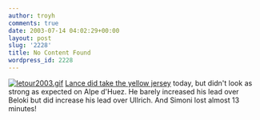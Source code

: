 ```yaml
---
author: troyh
comments: true
date: 2003-07-14 04:02:29+00:00
layout: post
slug: '2228'
title: No Content Found
wordpress_id: 2228
---
```


[![letour2003.gif](http://www.troyandgay.com/archives/letour2003.gif)](http://letour.fr/) [Lance did take the yellow jersey](http://www.velonews.com/tour2003/details/articles/4505.0.html) today, but didn't look as strong as expected on Alpe d'Huez. He barely increased his lead over Beloki but did increase his lead over Ullrich. And Simoni lost almost 13 minutes!
